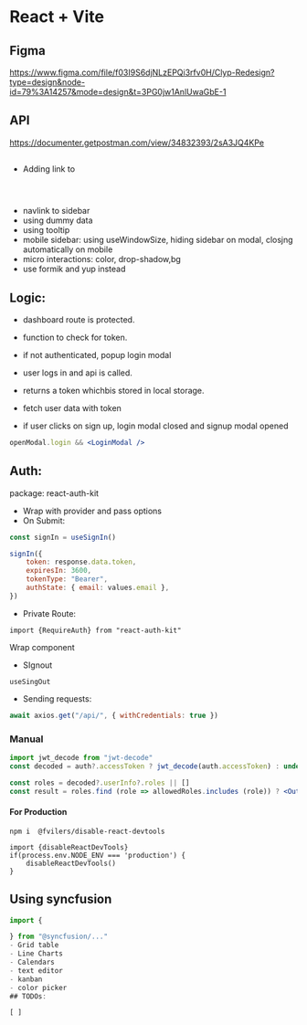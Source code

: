 # React + Vite

## Figma

https://www.figma.com/file/f03I9S6djNLzEPQi3rfv0H/Clyp-Redesign?type=design&node-id=79%3A14257&mode=design&t=3PG0jw1AnlUwaGbE-1

## API

https://documenter.getpostman.com/view/34832393/2sA3JQ4KPe

##

-   Adding link to <header>
-   navlink to sidebar
-   using dummy data
-   using tooltip
-   mobile sidebar: using useWindowSize, hiding sidebar on modal, closjng automatically on mobile
-   micro interactions: color, drop-shadow,bg
-   use formik and yup instead

## Logic:

-   dashboard route is protected.
-   function to check for token.
-   if not authenticated, popup login modal
-   user logs in and api is called.
-   returns a token whichbis stored in local storage.
-   fetch user data with token

-   if user clicks on sign up, login modal closed and signup modal opened

```jsx
openModal.login && <LoginModal />
```

## Auth:

package: react-auth-kit

-   Wrap with provider and pass options
-   On Submit:

```jsx
const signIn = useSignIn()

signIn({
    token: response.data.token,
    expiresIn: 3600,
    tokenType: "Bearer",
    authState: { email: values.email },
})
```

-   Private Route:

`import {RequireAuth} from "react-auth-kit"`

Wrap component

-   SIgnout

`useSingOut`

-   Sending requests:

```jsx
await axios.get("/api/", { withCredentials: true })
```

### Manual

```jsx
import jwt_decode from "jwt-decode"
const decoded = auth?.accessToken ? jwt_decode(auth.accessToken) : undefined

const roles = decoded?.userInfo?.roles || []
const result = roles.find (role => allowedRoles.includes (role)) ? <Outlet /> : auth?.accessToken ? <Navigate to "/login" /> : <Navigate to "/unauthorized" />
```

#### For Production

`npm i  @fvilers/disable-react-devtools`

```
import {disableReactDevTools}
if(process.env.NODE_ENV === 'production') {
    disableReactDevTools()
}
```

## Using syncfusion

```jsx
import {

} from "@syncfusion/..."
- Grid table
- Line Charts
- Calendars
- text editor
- kanban
- color picker
## TODOs:

[ ]
```
